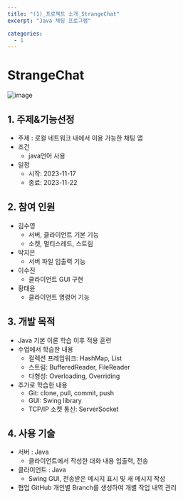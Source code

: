 ```yaml
---
title: "(1)_프로젝트 소개_StrangeChat"
excerpt: "Java 채팅 프로그램"

categories:
  - 1
---
```



# StrangeChat

![image](https://velog.velcdn.com/images/wg_cat/post/1f323218-d309-437c-9d59-2d4c0e609f24/image.png)



## 1. 주제&기능선정
- 주제 : 로컬 네트워크 내에서 이용 가능한 채팅 앱
- 조건
  - java언어 사용
- 일정
  - 시작: 2023-11-17
  - 종료: 2023-11-22

## 2. 참여 인원
- 김수영
  - 서버, 클라이언트 기본 기능
  - 소켓, 멀티스레드, 스트림
- 박지은
  - 서버 파일 입출력 기능
- 이수진
  - 클라이언트 GUI 구현
- 황태윤
  - 클라이언트 명령어 기능

## 3. 개발 목적
- Java 기본 이론 학습 이후 적용 훈련
- 수업에서 학습한 내용
  - 컬렉션 프레임워크: HashMap, List
  - 스트림: BufferedReader, FileReader
  - 다형성: Overloading, Overriding
- 추가로 학습한 내용
  - Git: clone, pull, commit, push
  - GUI: Swing library
  - TCP/IP 소켓 통신: ServerSocket
    
## 4. 사용 기술
- 서버 : Java
  - 클라이언트에서 작성한 대화 내용 입출력, 전송
- 클라이언트 : Java
  - Swing	GUI, 전송받은 메시지 표시 및 새 메시지 작성
- 협업	GitHub	개인별 Branch를 생성하여 개별 작업 내역 관리
